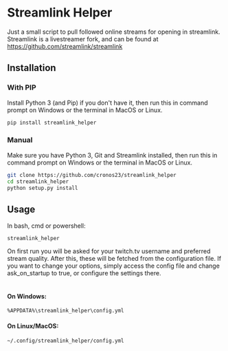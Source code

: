 # Streamlink Helper
Just a small script to pull followed online streams for opening in streamlink. Streamlink is a livestreamer fork, and can be found at https://github.com/streamlink/streamlink

## Installation

### With PIP
Install Python 3 (and Pip) if you don't have it, then run this in command prompt on Windows or the terminal in MacOS or Linux.
```bash
pip install streamlink_helper
```

### Manual
Make sure you have Python 3, Git and Streamlink installed, then run this in command prompt on Windows or the terminal in MacOS or Linux.
```bash
git clone https://github.com/cronos23/streamlink_helper
cd streamlink_helper
python setup.py install
```

## Usage

In bash, cmd or powershell:
```
streamlink_helper
```
On first run you will be asked for your twitch.tv username and preferred stream quality. After this, these will be fetched from the configuration file. If you want to change your options, simply access the config file and change ask_on_startup to true, or configure the settings there.<br/><br/>
#### On Windows:
```
%APPDATA%\streamlink_helper\config.yml
```
#### On Linux/MacOS:
```
~/.config/streamlink_helper/config.yml
```

